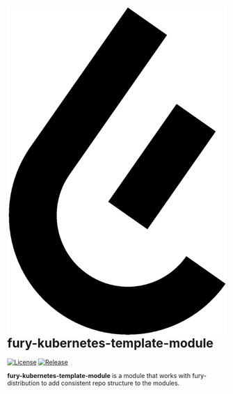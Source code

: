 <img src="fury_logo.png" align="right" />

# fury-kubernetes-template-module
  
[![License](https://img.shields.io/github/v/release/nandajavarma/fury-kubernetes-template-module?style=plastic&colorB=68B7EB)]()
[![Release](https://img.shields.io/github/license/nandajavarma/fury-kubernetes-template-module?style=plastic&colorB=68B7EB)]()

<b>fury-kubernetes-template-module</b> is a module that works with fury-distribution to add consistent repo structure to the modules.
